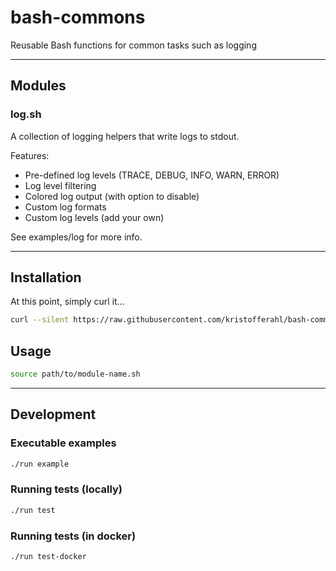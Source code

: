 # bash-commons
Reusable Bash functions for common tasks such as logging

---

## Modules

### log.sh
A collection of logging helpers that write logs to stdout.

Features:
- Pre-defined log levels (TRACE, DEBUG, INFO, WARN, ERROR)
- Log level filtering
- Colored log output (with option to disable)
- Custom log formats
- Custom log levels (add your own)

See examples/log for more info.

---

## Installation

At this point, simply curl it...
```bash
curl --silent https://raw.githubusercontent.com/kristofferahl/bash-commons/master/modules/bash-commons/src/module-name.sh -o path/to/module-name.sh
```

## Usage
```bash
source path/to/module-name.sh
```

---

## Development

### Executable examples

```bash
./run example
```

### Running tests (locally)
```bash
./run test
```

### Running tests (in docker)
```bash
./run test-docker
```
